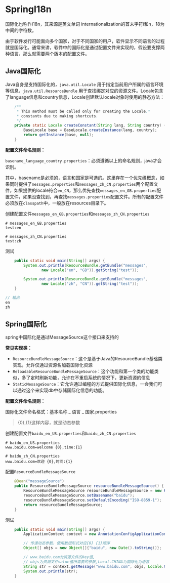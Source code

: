 # SpringI18n

国际化也称作i18n，其来源是英文单词 internationalization的首末字符i和n，18为中间的字符数。

由于软件发行可能面向多个国家，对于不同国家的用户，软件显示不同语言的过程就是国际化。通常来讲，软件中的国际化是通过配置文件来实现的，假设要支撑两种语言，那么就需要两个版本的配置文件。

## Java国际化

Java自身是支持国际化的，`java.util.Locale` 用于指定当前用户所属的语言环境等信息，`java.util.ResourceBundle` 用于查找绑定对应的资源文件。Locale包含了language信息和country信息，Locale创建默认locale对象时使用的静态方法：

```java
    /**
     * This method must be called only for creating the Locale.*
     * constants due to making shortcuts.
     */
    private static Locale createConstant(String lang, String country) {
        BaseLocale base = BaseLocale.createInstance(lang, country);
        return getInstance(base, null);
    }
```

**配置文件命名规则：**

`basename_language_country.properties`：必须遵循以上的命名规则，java才会识别。

其中，basename是必须的，语言和国家是可选的。这里存在一个优先级概念，如果同时提供了`messages.properties`和`messages_zh_CN.properties`两个配置文件，如果提供的locale符合`en_CN`，那么优先查找`messages_en_GB.properties`配置文件，如果没查找到，再查找`messages.properties`配置文件。所有的配置文件必须放在`classpath`中，一般放在resources目录下。

创建配置文件`messages_en_GB.properties`和`messages_zh_CN.properties`

```properties
# messages_en_GB.properties
test:en

# messages_zh_CN.properties
test:zh
```

测试

```java
    public static void main(String[] args) {
        System.out.println(ResourceBundle.getBundle("messages",
                new Locale("en", "GB")).getString("test"));

        System.out.println(ResourceBundle.getBundle("messages",
                new Locale("zh", "CN")).getString("test"));
    }

// 输出
en
zh
```

## Spring国际化

spring中国际化是通过MessageSource这个接口来支持的

**常见实现类：**

- `ResourceBundleMessageSource`：这个是基于Java的ResourceBundle基础类实现，允许仅通过资源名加载国际化资源
- `ReloadableResourceBundleMessageSource`：这个功能和第一个类的功能类似，多了定时刷新功能，允许在不重启系统的情况下，更新资源的信息
- `StaticMessageSource`：它允许通过编程的方式提供国际化信息，一会我们可以通过这个来实现db中存储国际化信息的功能。

**配置文件命名规则：**

国际化文件命名格式：基本名称 _ 语言 _ 国家.properties

> {0},{1}这样内容，就是动态参数

创建配置文件`baidu_en_US.properties`和`baidu_zh_CN.properties`

```properties
# baidu_en_US.properties
www.baidu.com=welcome {0},time:{1}

# baidu_zh_CN.properties
www.baidu.com=欢迎 {0},时间:{1}
```

配置`ResourceBundleMessageSource`

```java
    @Bean("messageSource")
    public ResourceBundleMessageSource resourceBundleMessageSource() {
        ResourceBundleMessageSource resourceBundleMessageSource = new ResourceBundleMessageSource();
        resourceBundleMessageSource.setBasename("baidu");
        resourceBundleMessageSource.setDefaultEncoding("ISO-8859-1");
        return resourceBundleMessageSource;
    }
```

测试

```java
    public static void main(String[] args) {
        ApplicationContext context = new AnnotationConfigApplicationContext(SpringConfig.class);

        // 传递动态参数，使用数组形式对应{0} {1}顺序
        Object[] objs = new Object[]{"baidu", new Date().toString()};

        // www.baidu.com为资源文件的key值,
        // objs为资源文件value值所需要的参数,Local.CHINA为国际化为语言
        String str = context.getMessage("www.baidu.com", objs, Locale.CHINA);
        System.out.println(str);
    }
```
